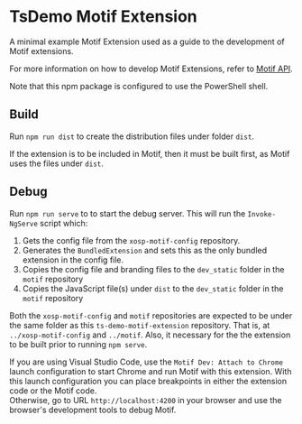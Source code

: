 # TsDemo Motif Extension

A minimal example Motif Extension used as a guide to the development of Motif extensions.

For more information on how to develop Motif Extensions, refer to [Motif API](https://plxtra.org/motif-api/Overview/).

Note that this npm package is configured to use the PowerShell shell.

## Build

Run `npm run dist` to create the distribution files under folder `dist`.

If the extension is to be included in Motif, then it must be built first, as Motif uses the files under `dist`.

## Debug

Run `npm run serve` to to start the debug server.  This will run the `Invoke-NgServe` script which:
1. Gets the config file from the `xosp-motif-config` repository.
1. Generates the `BundledExtension` and sets this as the only bundled extension in the config file.
1. Copies the config file and branding files to the `dev_static` folder in the `motif` repository
1. Copies the JavaScript file(s) under `dist` to the `dev_static` folder in the `motif` repository

Both the `xosp-motif-config` and `motif` repositories are expected to be under the same folder as this `ts-demo-motif-extension` repository.  That is, at `../xosp-motif-config` and `../motif`.  Also, it necessary for the the extension to be built prior to running `npm serve`.

If you are using Visual Studio Code, use the `Motif Dev: Attach to Chrome` launch configuration to start Chrome and run Motif with this extension.  With this launch configuration you can place breakpoints in either the extension code or the Motif code.\
Otherwise, go to URL `http://localhost:4200` in your browser and use the browser's development tools to debug Motif.
